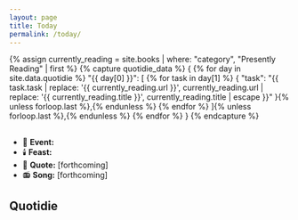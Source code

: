 ```yaml
---
layout: page
title: Today
permalink: /today/
---
```


{% assign currently_reading = site.books | where: "category", "Presently Reading" | first %}
{% capture quotidie_data %}
{
  {% for day in site.data.quotidie %}
    "{{ day[0] }}": [
      {% for task in day[1] %}
        {
          "task": "{{ task.task | replace: '{{ currently_reading.url }}', currently_reading.url | replace: '{{ currently_reading.title }}', currently_reading.title | escape }}"
        }{% unless forloop.last %},{% endunless %}
      {% endfor %}
    ]{% unless forloop.last %},{% endunless %}
  {% endfor %}
}
{% endcapture %}

<h2><span id="formattedDate"></span></h2>
<ul>
<li>📆 <strong>Event:</strong> <span id="dailyEvent"></span></li>
<li>🕯️ <strong>Feast:</strong> <span id="feastDay"></span></li>
<li>📝 <strong>Quote:</strong> [forthcoming]</li>
<li>📻 <strong>Song:</strong> [forthcoming]</li>
</ul>

<h2>Quotidie</h2>
<ul id="quotidie" style="list-style:none">
  <!-- Daily tasks will be inserted here -->
</ul>

<script>
  const dailyEvents = {{ site.data.daily_events | jsonify }};
  const feastDays = {{ site.data.feast_days | jsonify }};
  const rosaryMysteries = {{ site.data.rosary_mysteries | jsonify }};
  const dailyQuotidie = {{ quotidie_data | default: "{}" }};

  function displayDailyInfo() {
    // Create a formatter for Pacific Time with the desired format
    const pacificFormatter = new Intl.DateTimeFormat('en-US', {
      timeZone: 'America/Los_Angeles',
      weekday: 'long',
      year: 'numeric',
      month: 'long',
      day: 'numeric'
    });

    // Get the current date in Pacific Time
    const pacificDate = new Date();
    
    // Format the date as "Monday, September 30" for the header
    const formattedDate = pacificFormatter.format(pacificDate)
      .replace(/(\w+), (\w+) (\d{1,2}), (\d{4})/, '$1, $2 $3');

    // Update the formatted date in the header
    const dateHeader = document.getElementById('formattedDate');
    if (dateHeader) {
      dateHeader.textContent = formattedDate;
    }

    // Format the date as MM-DD for event lookup
    const todayDate = pacificDate.toLocaleString('en-US', { 
      timeZone: 'America/Los_Angeles',
      month: '2-digit',
      day: '2-digit'
    }).replace('/', '-');

    // Get day of week (0-6, where 0 is Sunday)
    const dayOfWeek = pacificDate.getDay();

    // Get the current day of the week as a string
    const daysOfWeek = ['sunday', 'monday', 'tuesday', 'wednesday', 'thursday', 'friday', 'saturday'];
    const today = daysOfWeek[dayOfWeek];

    // Update Quotidie tasks
    const todayTasks = dailyQuotidie[today];
    const quotidie = document.getElementById('quotidie');
    if (quotidie && todayTasks) {
      let taskHtml = '';
      todayTasks.forEach(task => {
        taskHtml += `<li><input type="checkbox"/>${task.task}</li>`;
      });
      quotidie.innerHTML = taskHtml;
    }

    // Find daily event, feast day, and rosary mystery
    const todayEvent = dailyEvents.find(e => e.date === todayDate);
    const todayFeast = feastDays.find(f => f.date === todayDate);
    const todayMystery = rosaryMysteries[dayOfWeek];

    // Update daily event
    const eventDiv = document.getElementById('dailyEvent');
    if (eventDiv) {
      eventDiv.innerHTML = todayEvent ? todayEvent.event : 'No event today';
    }

    // Update feast day
    const feastDiv = document.getElementById('feastDay');
    if (feastDiv) {
      feastDiv.innerHTML = todayFeast ? `${todayFeast.feast}` : 'N/A';
    }

    // Update rosary mystery
    const rosaryDiv = document.getElementById('rosaryMystery');
    if (rosaryDiv) {
      rosaryDiv.textContent = `${todayMystery.set} Mysteries`;
    }

    // Debug logging (consider removing or commenting out in production)
    console.log('Current Pacific Time:', pacificDate.toLocaleString('en-US', { timeZone: 'America/Los_Angeles' }));
    console.log('Formatted date for lookup:', todayDate);
    console.log('Day of week:', dayOfWeek);
  }

  // Ensure the DOM is fully loaded before running the script
  if (document.readyState === 'loading') {
    document.addEventListener('DOMContentLoaded', displayDailyInfo);
  } else {
    displayDailyInfo();
  }
</script>